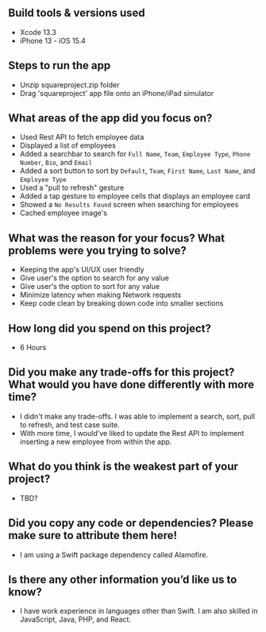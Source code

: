 ## Build tools & versions used
- Xcode 13.3
- iPhone 13 - iOS 15.4

## Steps to run the app
- Unzip squareproject.zip folder
- Drag 'squareproject' app file onto an iPhone/iPad simulator

## What areas of the app did you focus on?
- Used Rest API to fetch employee data
- Displayed a list of employees
- Added a searchbar to search for `Full Name`, `Team`, `Employee Type`, `Phone Number`, `Bio`, and `Email`
- Added a sort button to sort by `Default`, `Team`, `First Name`, `Last Name`, and `Employee Type`
- Used a "pull to refresh" gesture
- Added a tap gesture to employee cells that displays an employee card
- Showed a `No Results Found` screen when searching for employees
- Cached employee image's

## What was the reason for your focus? What problems were you trying to solve?
- Keeping the app's UI/UX user friendly
- Give user's the option to search for any value
- Give user's the option to sort for any value
- Minimize latency when making Network requests
- Keep code clean by breaking down code into smaller sections

## How long did you spend on this project?
- 6 Hours

## Did you make any trade-offs for this project? What would you have done differently with more time?
- I didn't make any trade-offs. I was able to implement a search, sort, pull to refresh, and test case suite. 
- With more time, I would've liked to update the Rest API to implement inserting a new employee from within the app. 

## What do you think is the weakest part of your project?
- TBD?

## Did you copy any code or dependencies? Please make sure to attribute them here!
- I am using a Swift package dependency called Alamofire.

## Is there any other information you’d like us to know?
- I have work experience in languages other than Swift. I am also skilled in JavaScript, Java, PHP, and React.
